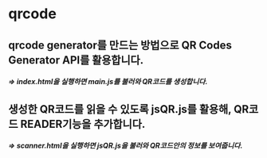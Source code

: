 # qrcode

## qrcode generator를 만드는 방법으로 QR Codes Generator API를 활용합니다.
##### =>  index.html을 실행하면 main.js를 불러와 QR코드를 생성합니다.

## 생성한 QR코드를 읽을 수 있도록 jsQR.js를 활용해, QR코드 READER기능을 추가합니다.
##### => scanner.html을 실행하면 jsQR.js을 불러와 QR코드안의 정보를 보여줍니다.


